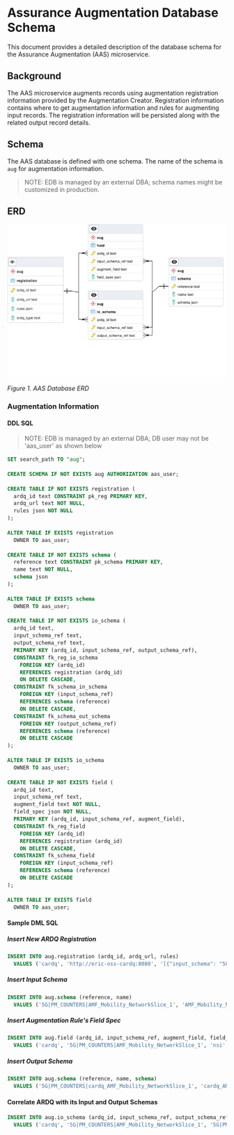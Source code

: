 # Assurance Augmentation Database Schema

This document provides a detailed description of the database schema for the Assurance Augmentation (AAS) microservice.

## Background

The AAS microservice augments records using augmentation registration information provided by the Augmentation Creator. Registration information contains where to get augmentation information and rules for augmenting input records. The registration information will be persisted along with the related output record details.

## Schema

The AAS database is defined with one schema. The name of the schema is `aug` for augmentation information.

> NOTE: EDB is managed by an external DBA; schema names might be customized in production.

## ERD

![Figure 1. AAS Database ERD](./images/aas_db_erd.png)

_Figure 1. AAS Database ERD_

### Augmentation Information

#### DDL SQL

> NOTE: EDB is managed by an external DBA; DB user may not be 'aas_user' as shown below

```SQL
SET search_path TO "aug";

CREATE SCHEMA IF NOT EXISTS aug AUTHORIZATION aas_user;

CREATE TABLE IF NOT EXISTS registration (
  ardq_id text CONSTRAINT pk_reg PRIMARY KEY,
  ardq_url text NOT NULL,
  rules json NOT NULL
);

ALTER TABLE IF EXISTS registration
  OWNER TO aas_user;

CREATE TABLE IF NOT EXISTS schema (
  reference text CONSTRAINT pk_schema PRIMARY KEY,
  name text NOT NULL,
  schema json
);

ALTER TABLE IF EXISTS schema
  OWNER TO aas_user;

CREATE TABLE IF NOT EXISTS io_schema (
  ardq_id text,
  input_schema_ref text,
  output_schema_ref text,
  PRIMARY KEY (ardq_id, input_schema_ref, output_schema_ref),
  CONSTRAINT fk_reg_io_schema
    FOREIGN KEY (ardq_id)
    REFERENCES registration (ardq_id)
    ON DELETE CASCADE,
  CONSTRAINT fk_schema_in_schema
    FOREIGN KEY (input_schema_ref)
    REFERENCES schema (reference)
    ON DELETE CASCADE,
  CONSTRAINT fk_schema_out_schema
    FOREIGN KEY (output_schema_ref)
    REFERENCES schema (reference)
    ON DELETE CASCADE
);

ALTER TABLE IF EXISTS io_schema
  OWNER TO aas_user;

CREATE TABLE IF NOT EXISTS field (
  ardq_id text,
  input_schema_ref text,
  augment_field text NOT NULL,
  field_spec json NOT NULL,
  PRIMARY KEY (ardq_id, input_schema_ref, augment_field),
  CONSTRAINT fk_reg_field
    FOREIGN KEY (ardq_id)
    REFERENCES registration (ardq_id)
    ON DELETE CASCADE,
  CONSTRAINT fk_schema_field
    FOREIGN KEY (input_schema_ref)
    REFERENCES schema (reference)
    ON DELETE CASCADE
);

ALTER TABLE IF EXISTS field
  OWNER TO aas_user;
```
#### Sample DML SQL

##### Insert New ARDQ Registration
```SQL
INSERT INTO aug.registration (ardq_id, ardq_url, rules)
  VALUES ('cardq', 'http://eric-oss-cardq:8080', '[{"input_schema": "5G|PM_COUNTERS|AMF_Mobility_NetworkSlice_1", "fields": [{"output": "nsi", "input": ["snssai", "nodeFDN"]}]}]');
```

##### Insert Input Schema
```SQL
INSERT INTO aug.schema (reference, name)
  VALUES ('5G|PM_COUNTERS|AMF_Mobility_NetworkSlice_1', 'AMF_Mobility_NetworkSlice_1');
```

##### Insert Augmentation Rule's Field Spec
```SQL
INSERT INTO aug.field (ardq_id, input_schema_ref, augment_field, field_spec)
  VALUES ('cardq', '5G|PM_COUNTERS|AMF_Mobility_NetworkSlice_1', 'nsi', '[{"output": "nsi", "input": ["snssai", "nodeFDN"]}]');
```

##### Insert Output Schema
```SQL
INSERT INTO aug.schema (reference, name, schema)
  VALUES ('5G|PM_COUNTERS|cardq_AMF_Mobility_NetworkSlice_1', 'cardq_AMF_Mobility_NetworkSlice_1', '{"type": "record", "name": "cardq_AMF_Mobility_NetworkSlice_1", "fields": [{"name": "snssai", "type": ["null", "string"], "default": null}, {"name": "nodeFDN", "type": ["null", "string"], "default": null}, {"name": "nsi", "type": ["null", "string"], "default": null}], "Namespace": "PM_COUNTERS"}');
```

#### Correlate ARDQ with its Input and Output Schemas
```SQL
INSERT INTO aug.io_schema (ardq_id, input_schema_ref, output_schema_ref)
  VALUES ('cardq', '5G|PM_COUNTERS|AMF_Mobility_NetworkSlice_1', '5G|PM_COUNTERS|cardq_AMF_Mobility_NetworkSlice_1');
```
